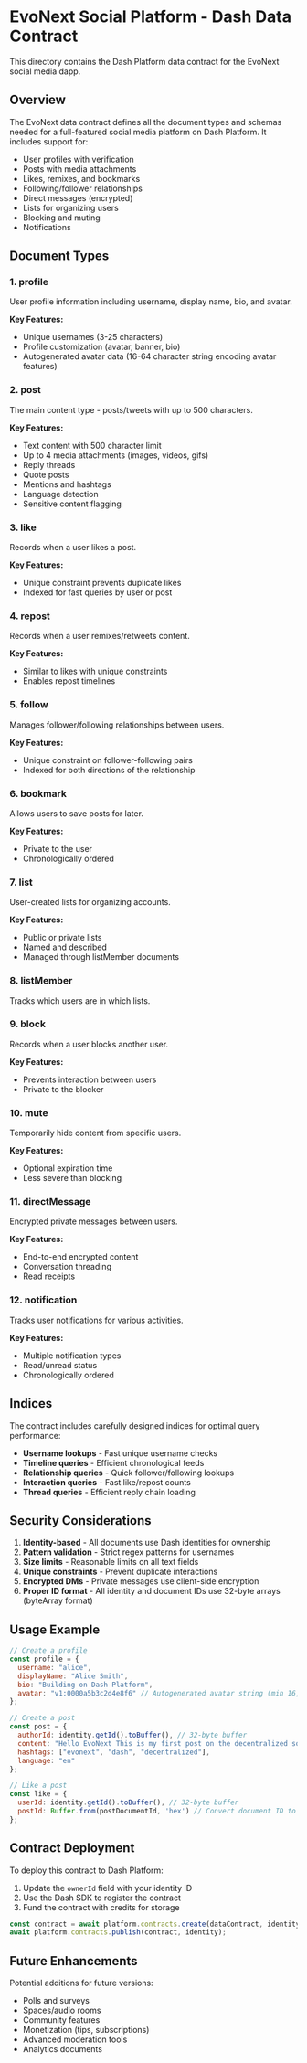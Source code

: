 # EvoNext Social Platform - Dash Data Contract

This directory contains the Dash Platform data contract for the EvoNext social media dapp.

## Overview

The EvoNext data contract defines all the document types and schemas needed for a full-featured social media platform on Dash Platform. It includes support for:

- User profiles with verification
- Posts with media attachments
- Likes, remixes, and bookmarks
- Following/follower relationships
- Direct messages (encrypted)
- Lists for organizing users
- Blocking and muting
- Notifications

## Document Types

### 1. **profile**
User profile information including username, display name, bio, and avatar.

**Key Features:**
- Unique usernames (3-25 characters)
- Profile customization (avatar, banner, bio)
- Autogenerated avatar data (16-64 character string encoding avatar features)

### 2. **post**
The main content type - posts/tweets with up to 500 characters.

**Key Features:**
- Text content with 500 character limit
- Up to 4 media attachments (images, videos, gifs)
- Reply threads
- Quote posts
- Mentions and hashtags
- Language detection
- Sensitive content flagging

### 3. **like**
Records when a user likes a post.

**Key Features:**
- Unique constraint prevents duplicate likes
- Indexed for fast queries by user or post

### 4. **repost**
Records when a user remixes/retweets content.

**Key Features:**
- Similar to likes with unique constraints
- Enables repost timelines

### 5. **follow**
Manages follower/following relationships between users.

**Key Features:**
- Unique constraint on follower-following pairs
- Indexed for both directions of the relationship

### 6. **bookmark**
Allows users to save posts for later.

**Key Features:**
- Private to the user
- Chronologically ordered

### 7. **list**
User-created lists for organizing accounts.

**Key Features:**
- Public or private lists
- Named and described
- Managed through listMember documents

### 8. **listMember**
Tracks which users are in which lists.

### 9. **block**
Records when a user blocks another user.

**Key Features:**
- Prevents interaction between users
- Private to the blocker

### 10. **mute**
Temporarily hide content from specific users.

**Key Features:**
- Optional expiration time
- Less severe than blocking

### 11. **directMessage**
Encrypted private messages between users.

**Key Features:**
- End-to-end encrypted content
- Conversation threading
- Read receipts

### 12. **notification**
Tracks user notifications for various activities.

**Key Features:**
- Multiple notification types
- Read/unread status
- Chronologically ordered

## Indices

The contract includes carefully designed indices for optimal query performance:

- **Username lookups** - Fast unique username checks
- **Timeline queries** - Efficient chronological feeds
- **Relationship queries** - Quick follower/following lookups
- **Interaction queries** - Fast like/repost counts
- **Thread queries** - Efficient reply chain loading

## Security Considerations

1. **Identity-based** - All documents use Dash identities for ownership
2. **Pattern validation** - Strict regex patterns for usernames
3. **Size limits** - Reasonable limits on all text fields
4. **Unique constraints** - Prevent duplicate interactions
5. **Encrypted DMs** - Private messages use client-side encryption
6. **Proper ID format** - All identity and document IDs use 32-byte arrays (byteArray format)

## Usage Example

```javascript
// Create a profile
const profile = {
  username: "alice",
  displayName: "Alice Smith",
  bio: "Building on Dash Platform",
  avatar: "v1:0000a5b3c2d4e8f6" // Autogenerated avatar string (min 16, max 64 chars)
};

// Create a post
const post = {
  authorId: identity.getId().toBuffer(), // 32-byte buffer
  content: "Hello EvoNext This is my first post on the decentralized social network 🚀",
  hashtags: ["evonext", "dash", "decentralized"],
  language: "en"
};

// Like a post
const like = {
  userId: identity.getId().toBuffer(), // 32-byte buffer
  postId: Buffer.from(postDocumentId, 'hex') // Convert document ID to buffer
};
```

## Contract Deployment

To deploy this contract to Dash Platform:

1. Update the `ownerId` field with your identity ID
2. Use the Dash SDK to register the contract
3. Fund the contract with credits for storage

```javascript
const contract = await platform.contracts.create(dataContract, identity);
await platform.contracts.publish(contract, identity);
```

## Future Enhancements

Potential additions for future versions:
- Polls and surveys
- Spaces/audio rooms
- Community features
- Monetization (tips, subscriptions)
- Advanced moderation tools
- Analytics documents
